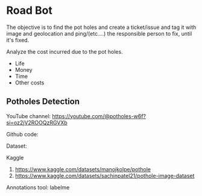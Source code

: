 # Road Bot

The objective is to find the pot holes and create a ticket/issue and tag it with image and geolocation and ping/(etc....) the responsible person to fix, until it's fixed.

Analyze the cost incurred due to the pot holes.
- Life
- Money
- Time
- Other costs

## Potholes Detection

YouTube channel: https://youtube.com/@potholes-w6f?si=oz2jV2ROOQzRGVXb

Github code: 

Dataset: 

Kaggle

1. https://www.kaggle.com/datasets/manojkolpe/pothole
2. https://www.kaggle.com/datasets/sachinpatel21/pothole-image-dataset

Annotations tool: labelme
